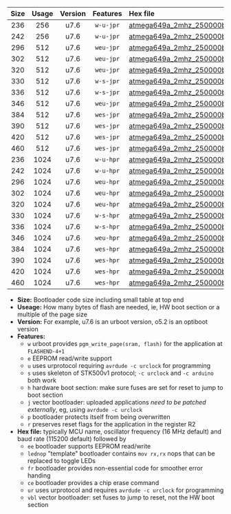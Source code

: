 |Size|Usage|Version|Features|Hex file|
|:-:|:-:|:-:|:-:|:--|
|236|256|u7.6|`w-u-jpr`|[atmega649a_2mhz_250000bps_ur_vbl.hex](https://raw.githubusercontent.com/stefanrueger/urboot/main//atmega649a_2mhz_250000bps_ur_vbl.hex)|
|242|256|u7.6|`w-u-jpr`|[atmega649a_2mhz_250000bps_lednop_ur_vbl.hex](https://raw.githubusercontent.com/stefanrueger/urboot/main//atmega649a_2mhz_250000bps_lednop_ur_vbl.hex)|
|296|512|u7.6|`weu-jpr`|[atmega649a_2mhz_250000bps_ee_ur_vbl.hex](https://raw.githubusercontent.com/stefanrueger/urboot/main//atmega649a_2mhz_250000bps_ee_ur_vbl.hex)|
|302|512|u7.6|`weu-jpr`|[atmega649a_2mhz_250000bps_ee_lednop_ur_vbl.hex](https://raw.githubusercontent.com/stefanrueger/urboot/main//atmega649a_2mhz_250000bps_ee_lednop_ur_vbl.hex)|
|320|512|u7.6|`weu-jpr`|[atmega649a_2mhz_250000bps_ee_lednop_fr_ur_vbl.hex](https://raw.githubusercontent.com/stefanrueger/urboot/main//atmega649a_2mhz_250000bps_ee_lednop_fr_ur_vbl.hex)|
|330|512|u7.6|`w-s-jpr`|[atmega649a_2mhz_250000bps_vbl.hex](https://raw.githubusercontent.com/stefanrueger/urboot/main//atmega649a_2mhz_250000bps_vbl.hex)|
|336|512|u7.6|`w-s-jpr`|[atmega649a_2mhz_250000bps_lednop_vbl.hex](https://raw.githubusercontent.com/stefanrueger/urboot/main//atmega649a_2mhz_250000bps_lednop_vbl.hex)|
|346|512|u7.6|`weu-jpr`|[atmega649a_2mhz_250000bps_ee_lednop_fr_ce_ur_vbl.hex](https://raw.githubusercontent.com/stefanrueger/urboot/main//atmega649a_2mhz_250000bps_ee_lednop_fr_ce_ur_vbl.hex)|
|384|512|u7.6|`wes-jpr`|[atmega649a_2mhz_250000bps_ee_vbl.hex](https://raw.githubusercontent.com/stefanrueger/urboot/main//atmega649a_2mhz_250000bps_ee_vbl.hex)|
|390|512|u7.6|`wes-jpr`|[atmega649a_2mhz_250000bps_ee_lednop_vbl.hex](https://raw.githubusercontent.com/stefanrueger/urboot/main//atmega649a_2mhz_250000bps_ee_lednop_vbl.hex)|
|420|512|u7.6|`wes-jpr`|[atmega649a_2mhz_250000bps_ee_lednop_fr_vbl.hex](https://raw.githubusercontent.com/stefanrueger/urboot/main//atmega649a_2mhz_250000bps_ee_lednop_fr_vbl.hex)|
|460|512|u7.6|`wes-jpr`|[atmega649a_2mhz_250000bps_ee_lednop_fr_ce_vbl.hex](https://raw.githubusercontent.com/stefanrueger/urboot/main//atmega649a_2mhz_250000bps_ee_lednop_fr_ce_vbl.hex)|
|236|1024|u7.6|`w-u-hpr`|[atmega649a_2mhz_250000bps_ur.hex](https://raw.githubusercontent.com/stefanrueger/urboot/main//atmega649a_2mhz_250000bps_ur.hex)|
|242|1024|u7.6|`w-u-hpr`|[atmega649a_2mhz_250000bps_lednop_ur.hex](https://raw.githubusercontent.com/stefanrueger/urboot/main//atmega649a_2mhz_250000bps_lednop_ur.hex)|
|296|1024|u7.6|`weu-hpr`|[atmega649a_2mhz_250000bps_ee_ur.hex](https://raw.githubusercontent.com/stefanrueger/urboot/main//atmega649a_2mhz_250000bps_ee_ur.hex)|
|302|1024|u7.6|`weu-hpr`|[atmega649a_2mhz_250000bps_ee_lednop_ur.hex](https://raw.githubusercontent.com/stefanrueger/urboot/main//atmega649a_2mhz_250000bps_ee_lednop_ur.hex)|
|320|1024|u7.6|`weu-hpr`|[atmega649a_2mhz_250000bps_ee_lednop_fr_ur.hex](https://raw.githubusercontent.com/stefanrueger/urboot/main//atmega649a_2mhz_250000bps_ee_lednop_fr_ur.hex)|
|330|1024|u7.6|`w-s-hpr`|[atmega649a_2mhz_250000bps.hex](https://raw.githubusercontent.com/stefanrueger/urboot/main//atmega649a_2mhz_250000bps.hex)|
|336|1024|u7.6|`w-s-hpr`|[atmega649a_2mhz_250000bps_lednop.hex](https://raw.githubusercontent.com/stefanrueger/urboot/main//atmega649a_2mhz_250000bps_lednop.hex)|
|346|1024|u7.6|`weu-hpr`|[atmega649a_2mhz_250000bps_ee_lednop_fr_ce_ur.hex](https://raw.githubusercontent.com/stefanrueger/urboot/main//atmega649a_2mhz_250000bps_ee_lednop_fr_ce_ur.hex)|
|384|1024|u7.6|`wes-hpr`|[atmega649a_2mhz_250000bps_ee.hex](https://raw.githubusercontent.com/stefanrueger/urboot/main//atmega649a_2mhz_250000bps_ee.hex)|
|390|1024|u7.6|`wes-hpr`|[atmega649a_2mhz_250000bps_ee_lednop.hex](https://raw.githubusercontent.com/stefanrueger/urboot/main//atmega649a_2mhz_250000bps_ee_lednop.hex)|
|420|1024|u7.6|`wes-hpr`|[atmega649a_2mhz_250000bps_ee_lednop_fr.hex](https://raw.githubusercontent.com/stefanrueger/urboot/main//atmega649a_2mhz_250000bps_ee_lednop_fr.hex)|
|460|1024|u7.6|`wes-hpr`|[atmega649a_2mhz_250000bps_ee_lednop_fr_ce.hex](https://raw.githubusercontent.com/stefanrueger/urboot/main//atmega649a_2mhz_250000bps_ee_lednop_fr_ce.hex)|

- **Size:** Bootloader code size including small table at top end
- **Useage:** How many bytes of flash are needed, ie, HW boot section or a multiple of the page size
- **Version:** For example, u7.6 is an urboot version, o5.2 is an optiboot version
- **Features:**
  + `w` urboot provides `pgm_write_page(sram, flash)` for the application at `FLASHEND-4+1`
  + `e` EEPROM read/write support
  + `u` uses urprotocol requiring `avrdude -c urclock` for programming
  + `s` uses skeleton of STK500v1 protocol; `-c urclock` and `-c arduino` both work
  + `h` hardware boot section: make sure fuses are set for reset to jump to boot section
  + `j` vector bootloader: uploaded applications *need to be patched externally*, eg, using `avrdude -c urclock`
  + `p` bootloader protects itself from being overwritten
  + `r` preserves reset flags for the application in the register R2
- **Hex file:** typically MCU name, oscillator frequency (16 MHz default) and baud rate (115200 default) followed by
  + `ee` bootloader supports EEPROM read/write
  + `lednop` "template" bootloader contains `mov rx,rx` nops that can be replaced to toggle LEDs
  + `fr` bootloader provides non-essential code for smoother error handing
  + `ce` bootloader provides a chip erase command
  + `ur` uses urprotocol and requires `avrdude -c urclock` for programming
  + `vbl` vector bootloader: set fuses to jump to reset, not the HW boot section
